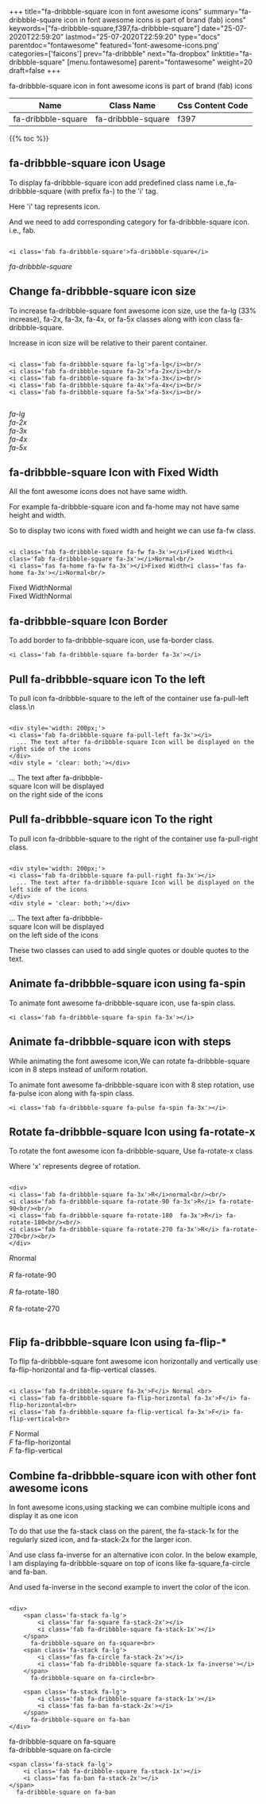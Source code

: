 +++
title="fa-dribbble-square icon in font awesome icons"
summary="fa-dribbble-square icon in font awesome icons is part of brand (fab) icons"
keywords=["fa-dribbble-square,f397,fa-dribbble-square"]
date="25-07-2020T22:59:20"
lastmod="25-07-2020T22:59:20"
type="docs"
parentdoc="fontawesome"
featured='font-awesome-icons.png'
categories=['faicons']
prev="fa-dribbble"
next="fa-dropbox"
linktitle="fa-dribbble-square"
[menu.fontawesome]
parent="fontawesome"
weight=20
draft=false
+++


fa-dribbble-square icon in font awesome icons is part of brand (fab) icons

<div class='table-responsive'><table class='table'><thead><tr><th>Name</th><th>Class Name</th><th>Css Content Code</th></tr></thead><tbody><tr><td>fa-dribbble-square</td><td>fa-dribbble-square</td><td>f397</td></tr></tbody></table></div>


{{% toc %}}


## fa-dribbble-square icon Usage

To display fa-dribbble-square icon add predefined class name i.e.,fa-dribbble-square (with prefix fa-) to the 'i' tag.

Here 'i' tag represents icon.

And we need to add corresponding category for fa-dribbble-square icon. i.e., fab.


```

<i class='fab fa-dribbble-square'>fa-dribbble-square</i>
```

<i class='fab fa-dribbble-square'>fa-dribbble-square</i>




## Change fa-dribbble-square icon size
To increase fa-dribbble-square font awesome icon size, use the fa-lg (33% increase), fa-2x, fa-3x, fa-4x, or fa-5x classes along with icon class fa-dribbble-square.

Increase in icon size will be relative to their parent container. 

```

<i class='fab fa-dribbble-square fa-lg'>fa-lg</i><br/>
<i class='fab fa-dribbble-square fa-2x'>fa-2x</i><br/>
<i class='fab fa-dribbble-square fa-3x'>fa-3x</i><br/>
<i class='fab fa-dribbble-square fa-4x'>fa-4x</i><br/>
<i class='fab fa-dribbble-square fa-5x'>fa-5x</i><br/>
            
```

<i class='fab fa-dribbble-square fa-lg'>fa-lg</i><br/>
<i class='fab fa-dribbble-square fa-2x'>fa-2x</i><br/>
<i class='fab fa-dribbble-square fa-3x'>fa-3x</i><br/>
<i class='fab fa-dribbble-square fa-4x'>fa-4x</i><br/>
<i class='fab fa-dribbble-square fa-5x'>fa-5x</i><br/>
            



## fa-dribbble-square Icon with Fixed Width 

All the font awesome icons does not have same width.

For example fa-dribbble-square icon and fa-home may not have same height and width.

So to display two icons with fixed width and height we can use fa-fw class.


```

<i class='fab fa-dribbble-square fa-fw fa-3x'></i>Fixed Width<i class='fab fa-dribbble-square fa-3x'></i>Normal<br/>
<i class='fas fa-home fa-fw fa-3x'></i>Fixed Width<i class='fas fa-home fa-3x'></i>Normal<br/>
```

<i class='fab fa-dribbble-square fa-fw fa-3x'></i>Fixed Width<i class='fab fa-dribbble-square fa-3x'></i>Normal<br/>
<i class='fas fa-home fa-fw fa-3x'></i>Fixed Width<i class='fas fa-home fa-3x'></i>Normal<br/>



## fa-dribbble-square Icon Border 

To add border to fa-dribbble-square icon, use fa-border class.


```
<i class='fab fa-dribbble-square fa-border fa-3x'></i>

```
<i class='fab fa-dribbble-square fa-border fa-3x'></i>





## Pull fa-dribbble-square icon To the left

To pull icon fa-dribbble-square to the left of the container use fa-pull-left class.\n

```

<div style='width: 200px;'>
<i class='fab fa-dribbble-square fa-pull-left fa-3x'></i>
  ... The text after fa-dribbble-square Icon will be displayed on the right side of the icons
</div>
<div style = 'clear: both;'></div>
```

<div style='width: 200px;'>
<i class='fab fa-dribbble-square fa-pull-left fa-3x'></i>
  ... The text after fa-dribbble-square Icon will be displayed on the right side of the icons
</div>
<div style = 'clear: both;'></div>




## Pull fa-dribbble-square icon To the right
To pull icon fa-dribbble-square to the right of the container use fa-pull-right class.

```

<div style='width: 200px;'>
<i class='fab fa-dribbble-square fa-pull-right fa-3x'></i>
  ... The text after fa-dribbble-square Icon will be displayed on the left side of the icons
</div>
<div style = 'clear: both;'></div>
```

<div style='width: 200px;'>
<i class='fab fa-dribbble-square fa-pull-right fa-3x'></i>
  ... The text after fa-dribbble-square Icon will be displayed on the left side of the icons
</div>
<div style = 'clear: both;'></div>

These two classes can used to add single quotes or double quotes to the text.


## Animate fa-dribbble-square icon using fa-spin
To animate font awesome fa-dribbble-square icon, use fa-spin class.

```
<i class='fab fa-dribbble-square fa-spin fa-3x'></i>
```
<i class='fab fa-dribbble-square fa-spin fa-3x'></i>




## Animate fa-dribbble-square icon with steps
While animating the font awesome icon,We can rotate fa-dribbble-square icon in 8 steps instead of uniform rotation.

To animate font awesome fa-dribbble-square icon with 8 step rotation, use fa-pulse icon along with fa-spin class.


```
<i class='fab fa-dribbble-square fa-pulse fa-spin fa-3x'></i>

```
<i class='fab fa-dribbble-square fa-pulse fa-spin fa-3x'></i>





## Rotate fa-dribbble-square Icon using fa-rotate-x
To rotate the font awesome icon fa-dribbble-square, Use fa-rotate-x class

Where 'x' represents degree of rotation.


```

<div>
<i class='fab fa-dribbble-square fa-3x'>R</i>normal<br/><br/>
<i class='fab fa-dribbble-square fa-rotate-90 fa-3x'>R</i> fa-rotate-90<br/><br/> 
<i class='fab fa-dribbble-square fa-rotate-180  fa-3x'>R</i> fa-rotate-180<br/><br/> 
<i class='fab fa-dribbble-square fa-rotate-270 fa-3x'>R</i> fa-rotate-270<br/><br/>
</div>
```

<div>
<i class='fab fa-dribbble-square fa-3x'>R</i>normal<br/><br/>
<i class='fab fa-dribbble-square fa-rotate-90 fa-3x'>R</i> fa-rotate-90<br/><br/> 
<i class='fab fa-dribbble-square fa-rotate-180  fa-3x'>R</i> fa-rotate-180<br/><br/> 
<i class='fab fa-dribbble-square fa-rotate-270 fa-3x'>R</i> fa-rotate-270<br/><br/>
</div>




## Flip fa-dribbble-square Icon using fa-flip-*
To flip fa-dribbble-square font awesome icon horizontally and vertically use fa-flip-horizontal and fa-flip-vertical classes. 

```

<i class='fab fa-dribbble-square fa-3x'>F</i> Normal <br>
<i class='fab fa-dribbble-square fa-flip-horizontal fa-3x'>F</i> fa-flip-horizontal<br>
<i class='fab fa-dribbble-square fa-flip-vertical fa-3x'>F</i> fa-flip-vertical<br>
```

<i class='fab fa-dribbble-square fa-3x'>F</i> Normal <br>
<i class='fab fa-dribbble-square fa-flip-horizontal fa-3x'>F</i> fa-flip-horizontal<br>
<i class='fab fa-dribbble-square fa-flip-vertical fa-3x'>F</i> fa-flip-vertical<br>




## Combine fa-dribbble-square icon with other font awesome icons
In font awesome icons,using stacking we can combine multiple icons and display it as one icon 

To do that use the fa-stack class on the parent, the fa-stack-1x for the regularly sized icon, and fa-stack-2x for the larger icon.

And use class fa-inverse for an alternative icon color. 
In the below example, I am displaying fa-dribbble-square on top of icons like fa-square,fa-circle and fa-ban.

And used fa-inverse in the second example to invert the color of the icon.

```

<div>
    <span class='fa-stack fa-lg'>
        <i class='far fa-square fa-stack-2x'></i>
        <i class='fab fa-dribbble-square fa-stack-1x'></i>
    </span>
      fa-dribbble-square on fa-square<br>
    <span class='fa-stack fa-lg'>
        <i class='fas fa-circle fa-stack-2x'></i>
        <i class='fab fa-dribbble-square fa-stack-1x fa-inverse'></i>
    </span>
      fa-dribbble-square on fa-circle<br>

    <span class='fa-stack fa-lg'>
        <i class='fab fa-dribbble-square fa-stack-1x'></i>
        <i class='fas fa-ban fa-stack-2x'></i>
    </span>
      fa-dribbble-square on fa-ban
</div>
```

<div>
    <span class='fa-stack fa-lg'>
        <i class='far fa-square fa-stack-2x'></i>
        <i class='fab fa-dribbble-square fa-stack-1x'></i>
    </span>
      fa-dribbble-square on fa-square<br>
    <span class='fa-stack fa-lg'>
        <i class='fas fa-circle fa-stack-2x'></i>
        <i class='fab fa-dribbble-square fa-stack-1x fa-inverse'></i>
    </span>
      fa-dribbble-square on fa-circle<br>

    <span class='fa-stack fa-lg'>
        <i class='fab fa-dribbble-square fa-stack-1x'></i>
        <i class='fas fa-ban fa-stack-2x'></i>
    </span>
      fa-dribbble-square on fa-ban
</div>






